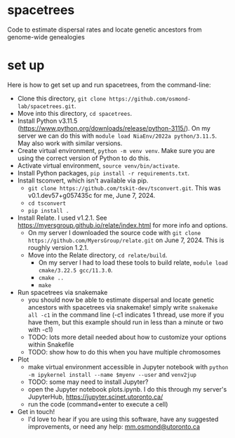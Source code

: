 # spacetrees
Code to estimate dispersal rates and locate genetic ancestors from genome-wide genealogies

# set up

Here is how to get set up and run spacetrees, from the command-line:

- Clone this directory, `git clone https://github.com/osmond-lab/spacetrees.git`.
- Move into this directory, `cd spacetrees`.
- Install Python v3.11.5 (https://www.python.org/downloads/release/python-3115/). On my server we can do this with `module load NiaEnv/2022a python/3.11.5`. May also work with similar versions. 
- Create virtual environment, `python -m venv venv`. Make sure you are using the correct version of Python to do this.
- Activate virtual environment, `source venv/bin/activate`.
- Install Python packages, `pip install -r requirements.txt`.
- Install tsconvert, which isn't available via pip.
	- `git clone https://github.com/tskit-dev/tsconvert.git`. This was v0.1.dev57+g057435c for me, June 7, 2024.
	- `cd tsconvert`
	- `pip install .`
- Install Relate. I used v1.2.1. See https://myersgroup.github.io/relate/index.html for more info and options.
	- On my server I downloaded the source code with `git clone https://github.com/MyersGroup/relate.git` on June 7, 2024. This is roughly version 1.2.1.
	- Move into the Relate directory, `cd relate/build`.
        - On my server I had to load these tools to build relate, `module load cmake/3.22.5 gcc/11.3.0`.
    	- `cmake ..`
    	- `make` 
- Run spacetrees via snakemake
	- you should now be able to estimate dispersal and locate genetic ancestors with spacetrees via snakemake! simply write `snakemake all -c1` in the command line (-c1 indicates 1 thread, use more if you have them, but this example should run in less than a minute or two with -c1)
	- TODO: lots more detail needed about how to customize your options within Snakefile
	- TODO: show how to do this when you have multiple chromosomes
- Plot
	- make virtual environment accessible in Jupyter notebook with `python -m ipykernel install --name $myenv --user` and `venv2jup`
	- TODO: some may need to install Jupyter?
	- open the Jupyter notebook plots.ipynb. I do this through my server's JupyterHub, https://jupyter.scinet.utoronto.ca/
	- run the code (command+enter to execute a cell)
- Get in touch!
	- I'd love to hear if you are using this software, have any suggested improvements, or need any help: mm.osmond@utoronto.ca
